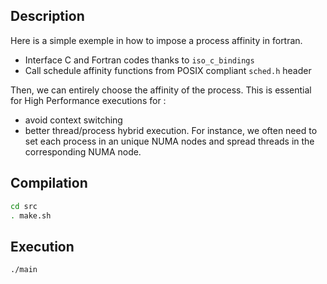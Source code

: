## Description
Here is a simple exemple in how to impose a process affinity in fortran. 
- Interface C and Fortran codes thanks to `iso_c_bindings`
- Call schedule affinity functions from POSIX compliant `sched.h` header

Then, we can entirely choose the affinity of the process. This is essential for High Performance executions for : 
- avoid context switching
- better thread/process hybrid execution. For instance, we often need to set each process in an unique NUMA nodes and spread threads in the corresponding NUMA node. 
## Compilation
```bash
cd src
. make.sh
```


## Execution
```
./main
```



